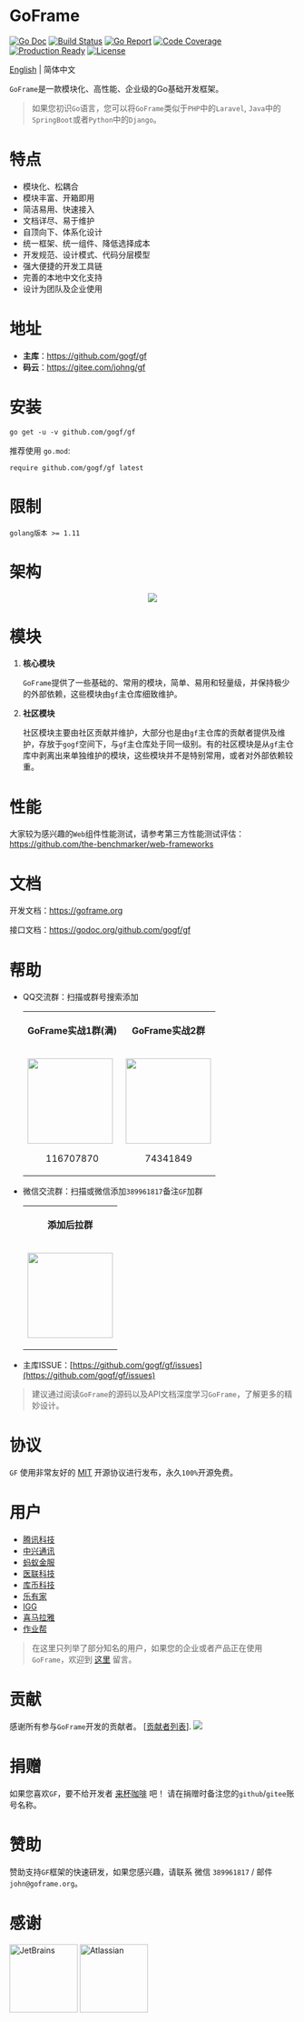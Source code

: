 # GoFrame
[![Go Doc](https://godoc.org/github.com/gogf/gf?status.svg)](https://godoc.org/github.com/gogf/gf) 
[![Build Status](https://travis-ci.com/gogf/gf.svg?branch=master)](https://travis-ci.org/gogf/gf) 
[![Go Report](https://goreportcard.com/badge/github.com/gogf/gf?v=1)](https://goreportcard.com/report/github.com/gogf/gf)
[![Code Coverage](https://codecov.io/gh/gogf/gf/branch/master/graph/badge.svg)](https://codecov.io/gh/gogf/gf/branch/master)
[![Production Ready](https://img.shields.io/badge/production-ready-blue.svg)](https://github.com/gogf/gf)
[![License](https://img.shields.io/github/license/gogf/gf.svg?style=flat)](https://github.com/gogf/gf)

[English](README.MD) | 简体中文

`GoFrame`是一款模块化、高性能、企业级的Go基础开发框架。

> 如果您初识`Go`语言，您可以将`GoFrame`类似于`PHP`中的`Laravel`, `Java`中的`SpringBoot`或者`Python`中的`Django`。

# 特点
*   模块化、松耦合
*   模块丰富、开箱即用
*   简洁易用、快速接入
*   文档详尽、易于维护
*   自顶向下、体系化设计
*   统一框架、统一组件、降低选择成本
*   开发规范、设计模式、代码分层模型
*   强大便捷的开发工具链
*   完善的本地中文化支持
*   设计为团队及企业使用

# 地址
- **主库**：https://github.com/gogf/gf 
- **码云**：https://gitee.com/johng/gf 

# 安装
```html
go get -u -v github.com/gogf/gf
```
推荐使用 `go.mod`:
```
require github.com/gogf/gf latest
```

# 限制
```shell
golang版本 >= 1.11
```



# 架构
<div align=center>
<img src="https://goframe.org/download/attachments/1114119/arch.png"/>
</div>

# 模块

1. **核心模块**

    `GoFrame`提供了一些基础的、常用的模块，简单、易用和轻量级，并保持极少的外部依赖，这些模块由`gf`主仓库细致维护。

1. **社区模块**

    社区模块主要由社区贡献并维护，大部分也是由`gf`主仓库的贡献者提供及维护，存放于`gogf`空间下，与`gf`主仓库处于同一级别。有的社区模块是从`gf`主仓库中剥离出来单独维护的模块，这些模块并不是特别常用，或者对外部依赖较重。


# 性能
大家较为感兴趣的`Web`组件性能测试，请参考第三方性能测试评估：https://github.com/the-benchmarker/web-frameworks

# 文档

开发文档：https://goframe.org

接口文档：https://godoc.org/github.com/gogf/gf

# 帮助
*   QQ交流群：扫描或群号搜索添加

    <table class="confluenceTable"><colgroup><col><col></colgroup><tbody><tr><th style="text-align: center;" class="confluenceTh"><div class="content-wrapper"><p>GoFrame实战1群(满)</p></div></th><th style="text-align: center;" class="confluenceTh">GoFrame实战2群</th></tr><tr><td class="confluenceTd"><div class="content-wrapper"><p><span class="confluence-embedded-file-wrapper image-center-wrapper confluence-embedded-manual-size"><img class="confluence-embedded-image confluence-thumbnail image-center" height="150" src="https://gfcdn.johng.cn/download/thumbnails/1114119/1618482270275.png?version=1&amp;modificationDate=1618482279553&amp;api=v2" data-image-src="https://gfcdn.johng.cn/download/attachments/1114119/1618482270275.png?version=1&amp;modificationDate=1618482279553&amp;api=v2" data-unresolved-comment-count="0" data-linked-resource-id="7296919" data-linked-resource-version="1" data-linked-resource-type="attachment" data-linked-resource-default-alias="1618482270275.png" data-base-url="https://goframe.org" data-linked-resource-content-type="image/png" data-linked-resource-container-id="1114119" data-linked-resource-container-version="68"></span></p><p style="text-align: center;">116707870</p></div></td><td class="confluenceTd"><div class="content-wrapper"><p><span class="confluence-embedded-file-wrapper image-center-wrapper confluence-embedded-manual-size"><img class="confluence-embedded-image confluence-thumbnail image-center" height="150" src="https://gfcdn.johng.cn/download/thumbnails/1114119/1618482221516.png?version=1&amp;modificationDate=1618482239045&amp;api=v2" data-image-src="https://gfcdn.johng.cn/download/attachments/1114119/1618482221516.png?version=1&amp;modificationDate=1618482239045&amp;api=v2" data-unresolved-comment-count="0" data-linked-resource-id="7296918" data-linked-resource-version="1" data-linked-resource-type="attachment" data-linked-resource-default-alias="1618482221516.png" data-base-url="https://goframe.org" data-linked-resource-content-type="image/png" data-linked-resource-container-id="1114119" data-linked-resource-container-version="68"></span></p><p style="text-align: center;">74341849</p></div></td></tr></tbody></table>

*   微信交流群：扫描或微信添加`389961817`备注`GF`加群

    <table class="confluenceTable"><colgroup><col></colgroup><tbody><tr><th style="text-align: center;" class="confluenceTh"><div class="content-wrapper"><p>添加后拉群</p></div></th></tr><tr><td class="confluenceTd"><div class="content-wrapper"><p><span class="confluence-embedded-file-wrapper confluence-embedded-manual-size"><img class="confluence-embedded-image confluence-thumbnail" width="150" src="https://gfcdn.johng.cn/download/thumbnails/1114119/image2021-4-15_19-23-42.png?version=1&amp;modificationDate=1618485986477&amp;api=v2" data-image-src="https://gfcdn.johng.cn/download/attachments/1114119/image2021-4-15_19-23-42.png?version=1&amp;modificationDate=1618485986477&amp;api=v2" data-unresolved-comment-count="0" data-linked-resource-id="7296922" data-linked-resource-version="1" data-linked-resource-type="attachment" data-linked-resource-default-alias="image2021-4-15_19-23-42.png" data-base-url="https://goframe.org" data-linked-resource-content-type="image/png" data-linked-resource-container-id="1114119" data-linked-resource-container-version="68"></span></p></div></td></tr></tbody></table>

*   主库ISSUE：[https://github.com/gogf/gf/issues](https://github.com/gogf/gf/issues)

> 建议通过阅读`GoFrame`的源码以及API文档深度学习`GoFrame`，了解更多的精妙设计。

# 协议

`GF` 使用非常友好的 [MIT](LICENSE) 开源协议进行发布，永久`100%`开源免费。

# 用户

- [腾讯科技](https://www.tencent.com/)
- [中兴通讯](https://www.zte.com.cn/china/)
- [蚂蚁金服](https://www.antfin.com/)
- [医联科技](https://www.medlinker.com/)
- [库币科技](https://www.kucoin.io/)
- [乐有家](https://www.leyoujia.com/)
- [IGG](https://igg.com)
- [喜马拉雅](https://www.ximalaya.com)
- [作业帮](https://www.zybang.com/)

> 在这里只列举了部分知名的用户，如果您的企业或者产品正在使用`GoFrame`，欢迎到 [这里](https://goframe.org/pages/viewpage.action?pageId=1114415) 留言。

# 贡献

感谢所有参与`GoFrame`开发的贡献者。 [[贡献者列表](https://github.com/gogf/gf/graphs/contributors)].
<a href="https://github.com/gogf/gf/graphs/contributors"><img src="https://opencollective.com/goframe/contributors.svg?width=890&button=false" /></a>


# 捐赠

如果您喜欢`GF`，要不给开发者 [来杯咖啡](https://goframe.org/pages/viewpage.action?pageId=1115633) 吧！
请在捐赠时备注您的`github`/`gitee`账号名称。

# 赞助

赞助支持`GF`框架的快速研发，如果您感兴趣，请联系 微信 `389961817` / 邮件 `john@goframe.org`。

# 感谢
<a href="https://www.jetbrains.com/?from=GoFrame"><img src="https://goframe.org/download/thumbnails/1114119/jetbrains.png" height="120" alt="JetBrains"/></a>
<a href="https://www.atlassian.com/?from=GoFrame"><img src="https://goframe.org/download/attachments/1114119/atlassian.jpg" height="120" alt="Atlassian"/></a>

